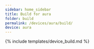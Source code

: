 ```yaml
---
sidebar: home_sidebar
title: Build for aura
folder: build
permalink: /devices/aura/build/
device: aura
---
```

{% include templates/device_build.md %}
